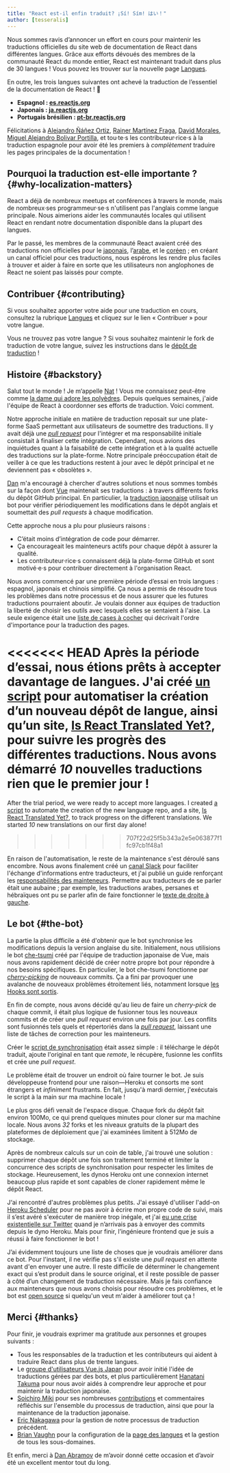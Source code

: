```yaml
---
title: "React est-il enfin traduit? ¡Sí! Sím! はい！"
author: [tesseralis]
---
```


Nous sommes ravis d’annoncer un effort en cours pour maintenir les traductions officielles du site web de documentation de React dans différentes langues. Grâce aux efforts dévoués des membres de la communauté React du monde entier, React est maintenant traduit dans plus de 30 langues ! Vous pouvez les trouver sur la nouvelle page [Langues](/languages).

En outre, les trois langues suivantes ont achevé la traduction de l’essentiel de la documentation de React ! 🎉

* **Espagnol : [es.reactjs.org](https://es.reactjs.org)**
* **Japonais : [ja.reactjs.org](https://ja.reactjs.org)**
* **Portugais brésilien : [pt-br.reactjs.org](https://pt-br.reactjs.org)**

Félicitations à [Alejandro Ñáñez Ortiz](https://github.com/alejandronanez), [Rainer Martínez Fraga](https://github.com/carburo), [David Morales](https://github.com/dmorales), [Miguel Alejandro Bolivar Portilla](https://github.com/Darking360), et tou·te·s les contributeur·rice·s à la traduction espagnole pour avoir été les premiers à *complètement* traduire les pages principales de la documentation !

## Pourquoi la traduction est-elle importante ? {#why-localization-matters}

React a déjà de nombreux meetups et conférences à travers le monde, mais de nombreux·ses programmeur·se·s n'utilisent pas l'anglais comme langue principale. Nous aimerions aider les communautés locales qui utilisent React en rendant notre documentation disponible dans la plupart des langues.

Par le passé, les membres de la communauté React avaient créé des traductions non officielles pour le [japonais](https://github.com/discountry/react), l’[arabe](https://wiki.hsoub.com/React), et le [coréen](https://github.com/reactjs/ko.reactjs.org/issues/4) ; en créant un canal officiel pour ces traductions, nous espérons les rendre plus faciles à trouver et aider à faire en sorte que les utilisateurs non anglophones de React ne soient pas laissés pour compte.

## Contribuer {#contributing}

Si vous souhaitez apporter votre aide pour une traduction en cours, consultez la rubrique [Langues](/languages) et cliquez sur le lien « Contribuer » pour votre langue.

Vous ne trouvez pas votre langue ? Si vous souhaitez maintenir le fork de traduction de votre langue, suivez les instructions dans le [dépôt de traduction](https://github.com/reactjs/reactjs.org-translation#starting-a-new-translation) !

## Histoire {#backstory}

Salut tout le monde ! Je m‘appelle [Nat](https://twitter.com/tesseralis) ! Vous me connaissez peut-être comme [la dame qui adore les polyèdres](https://www.youtube.com/watch?v=Ew-UzGC8RqQ). Depuis quelques semaines, j'aide l'équipe de React à coordonner ses efforts de traduction. Voici comment.

Notre approche initiale en matière de traduction reposait sur une plate-forme SaaS permettant aux utilisateurs de soumettre des traductions. Il y avait déjà une [*pull request*](https://github.com/reactjs/reactjs.org/pull/873) pour l'intégrer et ma responsabilité initiale consistait à finaliser cette intégration. Cependant, nous avions des inquiétudes quant à la faisabilité de cette intégration et à la qualité actuelle des traductions sur la plate-forme. Notre principale préoccupation était de veiller à ce que les traductions restent à jour avec le dépôt principal et ne deviennent pas « obsolètes ».

[Dan](https://twitter.com/dan_abramov) m'a encouragé à chercher d'autres solutions et nous sommes tombés sur la façon dont [Vue](https://vuejs.org) maintenait ses traductions : à travers différents forks du dépôt GitHub principal.  En particulier, la [traduction japonaise](https://jp.vuejs.org) utilisait un bot pour vérifier périodiquement les modifications dans le dépôt anglais et soumettait des *pull requests* à chaque modification.

Cette approche nous a plu pour plusieurs raisons :

* C’était moins d’intégration de code pour démarrer.
* Ça encourageait les mainteneurs actifs pour chaque dépôt à assurer la qualité.
* Les contributeur·rice·s connaissent déjà la plate-forme GitHub et sont motivé·e·s pour contribuer directement à l'organisation React.

Nous avons commencé par une première période d’essai en trois langues : espagnol, japonais et chinois simplifié. Ça nous a permis de résoudre tous les problèmes dans notre processus et de nous assurer que les futures traductions pourraient aboutir. Je voulais donner aux équipes de traduction la liberté de choisir les outils avec lesquels elles se sentaient à l'aise. La seule exigence était une [liste de cases à cocher](https://github.com/reactjs/reactjs.org-translation/blob/master/PROGRESS.template.md) qui décrivait l'ordre d'importance pour la traduction des pages.

<<<<<<< HEAD
Après la période d’essai, nous étions prêts à accepter davantage de langues. J'ai créé [un script](https://github.com/reactjs/reactjs.org-translation/blob/master/scripts/create.js) pour automatiser la création d’un nouveau dépôt de langue, ainsi qu’un site, [Is React Translated Yet?](https://isreacttranslatedyet.com), pour suivre les progrès des différentes traductions. Nous avons démarré *10* nouvelles traductions rien que le premier jour !
=======
After the trial period, we were ready to accept more languages. I created [a script](https://github.com/reactjs/reactjs.org-translation/blob/master/scripts/create.js) to automate the creation of the new language repo, and a site, [Is React Translated Yet?](https://translations.reactjs.org), to track progress on the different translations. We started *10* new translations on our first day alone!
>>>>>>> 707f22d25f5b343a2e5e063877f1fc97cb1f48a1

En raison de l'automatisation, le reste de la maintenance s'est déroulé sans encombre. Nous avons finalement créé un [canal Slack](https://rt-slack-invite.herokuapp.com) pour faciliter l'échange d'informations entre traducteurs, et j'ai publié un guide renforçant les [responsabilités des mainteneurs](https://github.com/reactjs/reactjs.org-translation/blob/master/maintainer-guide.md). Permettre aux traducteurs de se parler était une aubaine ; par exemple, les traductions arabes, persanes et hébraïques ont pu se parler afin de faire fonctionner le [texte de droite à gauche](https://en.wikipedia.org/wiki/Right-to-left).

## Le bot {#the-bot}

La partie la plus difficile a été d'obtenir que le bot synchronise les modifications depuis la version anglaise du site. Initialement, nous utilisions le bot [che-tsumi](https://github.com/vuejs-jp/che-tsumi) créé par l'équipe de traduction japonaise de Vue, mais nous avons rapidement décidé de créer notre propre bot pour répondre à nos besoins spécifiques. En particulier, le bot che-tsumi fonctionne par [*cherry-picking*](https://git-scm.com/docs/git-cherry-pick) de nouveaux commits. Ça a fini par provoquer une avalanche de nouveaux problèmes étroitement liés, notamment lorsque [les Hooks sont sortis](/blog/2019/02/06/react-v16.8.0.html).

En fin de compte, nous avons décidé qu'au lieu de faire un *cherry-pick* de chaque commit, il était plus logique de fusionner tous les nouveaux commits et de créer une *pull request* environ une fois par jour. Les conflits sont fusionnés tels quels et répertoriés dans la [*pull request*](https://github.com/reactjs/pt-BR.reactjs.org/pull/114), laissant une liste de tâches de correction pour les mainteneurs.

Créer le [script de synchronisation](https://github.com/reactjs/reactjs.org-translation/blob/master/scripts/sync.js) était assez simple : il télécharge le dépôt traduit, ajoute l'original en tant que *remote*, le récupère, fusionne les conflits et crée une *pull request*.

Le problème était de trouver un endroit où faire tourner le bot. Je suis développeuse frontend pour une raison—Heroku et consorts me sont étrangers et *infiniment* frustrants. En fait, jusqu'à mardi dernier, j'exécutais le script à la main sur ma machine locale !

Le plus gros défi venait de l'espace disque. Chaque fork du dépôt fait environ 100Mo, ce qui prend quelques minutes pour cloner sur ma machine locale. Nous avons *32* forks et les niveaux gratuits de la plupart des plateformes de déploiement que j'ai examinées limitent à 512Mo de stockage.

Après de nombreux calculs sur un coin de table, j'ai trouvé une solution : supprimer chaque dépôt une fois son traitement terminé et limiter la concurrence des scripts de synchronisation pour respecter les limites de stockage. Heureusement, les dynos Heroku ont une connexion internet beaucoup plus rapide et sont capables de cloner rapidement même le dépôt React.

J‘ai rencontré d'autres problèmes plus petits. J'ai essayé d'utiliser l'add-on [Heroku Scheduler](https://elements.heroku.com/addons/scheduler) pour ne pas avoir à écrire mon propre code de suivi, mais il s’est avéré s'exécuter de manière trop inégale, et j'ai [eu une crise existentielle sur Twitter](https://twitter.com/tesseralis/status/1097387938088796160) quand je n’arrivais pas à envoyer des commits depuis le dyno Heroku. Mais pour finir, l’ingénieure frontend que je suis a réussi à faire fonctionner le bot !

J’ai évidemment toujours une liste de choses que je voudrais améliorer dans ce bot. Pour l'instant, il ne vérifie pas s'il existe une *pull request* en attente avant d'en envoyer une autre. Il reste difficile de déterminer le changement exact qui s’est produit dans le source original, et il reste possible de passer à côté d’un changement de traduction nécessaire. Mais je fais confiance aux mainteneurs que nous avons choisis pour résoudre ces problèmes, et le bot est [open source](https://github.com/reactjs/reactjs.org-translation) si quelqu'un veut m'aider à améliorer tout ça !

## Merci {#thanks}

Pour finir, je voudrais exprimer ma gratitude aux personnes et groupes suivants :

 * Tous les responsables de la traduction et les contributeurs qui aident à traduire React dans plus de trente langues.
 * Le [groupe d'utilisateurs Vue.js Japan](https://github.com/vuejs-jp) pour avoir initié l'idée de traductions gérées par des bots, et plus particulièrement [Hanatani Takuma](https://github.com/potato4d) pour nous avoir aidés à comprendre leur approche et pour maintenir la traduction japonaise.
 * [Soichiro Miki](https://github.com/smikitky) pour ses nombreuses [contributions](https://github.com/reactjs/reactjs.org/pull/1636) et commentaires réfléchis sur l'ensemble du processus de traduction, ainsi que pour la maintenance de la traduction japonaise.
 * [Eric Nakagawa](https://github.com/ericnakagawa) pour la gestion de notre processus de traduction précédent.
 * [Brian Vaughn](https://github.com/bvaughn) pour la configuration de la [page des langues](/languages) et la gestion de tous les sous-domaines.

 Et enfin, merci à [Dan Abramov](https://twitter.com/dan_abramov) de m’avoir donné cette occasion et d’avoir été un excellent mentor tout du long.
